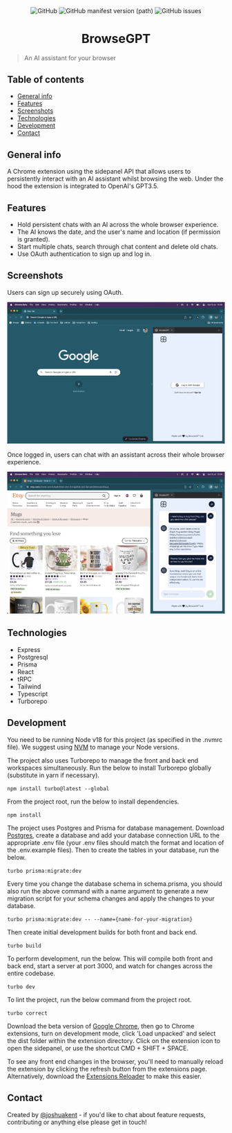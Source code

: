 <p align="center">
    <img alt="GitHub" src="https://img.shields.io/github/license/joshkent94/browsegpt" align="center">
    <img alt="GitHub manifest version (path)" src="https://img.shields.io/github/manifest-json/v/joshkent94/browsegpt?filename=extension/public/manifest.json" align="center">
    <img alt="GitHub issues" src="https://img.shields.io/github/issues/joshkent94/browsegpt" align="center">
</p>
<h1 align="center">
    BrowseGPT
</h1>

> An AI assistant for your browser

## Table of contents

-   [General info](#general-info)
-   [Features](#features)
-   [Screenshots](#screenshots)
-   [Technologies](#technologies)
-   [Development](#development)
-   [Contact](#contact)

## General info

A Chrome extension using the sidepanel API that allows users to persistently interact with an AI assistant whilst browsing the web. Under the hood the extension is integrated to OpenAI's GPT3.5.

## Features

-   Hold persistent chats with an AI across the whole browser experience.
-   The AI knows the date, and the user's name and location (if permission is granted).
-   Start multiple chats, search through chat content and delete old chats.
-   Use OAuth authentication to sign up and log in.

## Screenshots

Users can sign up securely using OAuth.

![Screenshot of log in page](./public/log-in-page.png)

Once logged in, users can chat with an assistant across their whole browser experience.

![Screenshot of app in action](./public/chat-page.png)

## Technologies

-   Express
-   Postgresql
-   Prisma
-   React
-   tRPC
-   Tailwind
-   Typescript
-   Turborepo

## Development

You need to be running Node v18 for this project (as specified in the .nvmrc file). We suggest using [NVM](https://github.com/nvm-sh/nvm) to manage your Node versions.

The project also uses Turborepo to manage the front and back end workspaces simultaneously. Run the below to install Turborepo globally (substitute in yarn if necessary).

```
npm install turbo@latest --global
```

From the project root, run the below to install dependencies.

```
npm install
```

The project uses Postgres and Prisma for database management. Download [Postgres](https://www.postgresql.org/download/), create a database and add your database connection URL to the appropriate .env file (your .env files should match the format and location of the .env.example files). Then to create the tables in your database, run the below.

```
turbo prisma:migrate:dev
```

Every time you change the database schema in schema.prisma, you should also run the above command with a name argument to generate a new migration script for your schema changes and apply the changes to your database.

```
turbo prisma:migrate:dev -- --name={name-for-your-migration}
```

Then create initial development builds for both front and back end.

```
turbo build
```

To perform development, run the below. This will compile both front and back end, start a server at port 3000, and watch for changes across the entire codebase.

```
turbo dev
```

To lint the project, run the below command from the project root.

```
turbo correct
```

Download the beta version of [Google Chrome](https://www.google.com/intl/en_uk/chrome/beta/), then go to Chrome extensions, turn on development mode, click 'Load unpacked' and select the dist folder within the extension directory. Click on the extension icon to open the sidepanel, or use the shortcut CMD + SHIFT + SPACE.

To see any front end changes in the browser, you'll need to manually reload the extension by clicking the refresh button from the extensions page. Alternatively, download the [Extensions Reloader](https://chrome.google.com/webstore/detail/extensions-reloader/fimgfedafeadlieiabdeeaodndnlbhid) to make this easier.

## Contact

Created by [@joshuakent](mailto:josh.kent94@yahoo.co.uk) - if you'd like to chat about feature requests, contributing or anything else please get in touch!